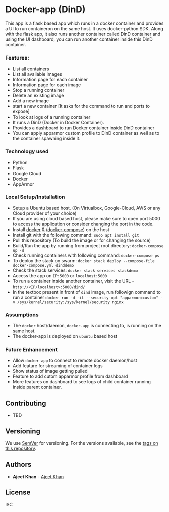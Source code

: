 # Docker-app (DinD)

This app is a flask based app which runs in a docker container and provides a UI to run containeron on the same host. It uses docker-python SDK.
Along with the flask app, it also runs another container called DinD container and using the UI dashboard, you can run another container inside this DinD container.

### Features:

- List all containers
- List all available images
- Information page for each container
- Information page for each image
- Stop a running container
- Delete an existing image
- Add a new image
- start a new container [It asks for the command to run and ports to expose]
- To look at logs of a running container
- It runs a DinD (Docker in Docker Container).
- Provides a dashboard to run Docker container inside DinD container
- You can apply apparmor custom profile to DinD container as well as to the container spawning inside it.

### Technology used

- Python
- Flask
- Google Cloud
- Docker
- AppArmor

### Local Setup/Installation

- Setup a Ubuntu based host. (On Virtualbox, Google-Cloud, AWS or any Cloud provider of your choice)
- If you are using cloud based host, please make sure to open port 5000 to access the application or consider changing the port in the code.
- Install [docker](https://docs.docker.com/engine/install/ubuntu/) & ([docker-compose](https://docs.docker.com/compose/install/)) on the host
- Install git with the following command:
    `sudo apt install git`
- Pull this repository (To build the image or for changing the source)
- Build/Run the app by running from project root directory:
	`docker-compose up -d`
- Check running containers with following command:
	`docker-compose ps`
- To deploy the stack on swarm:
	`docker stack deploy --compose-file docker-compose.yml dinddemo`
- Check the stack services:
	`docker stack services stackdemo`
- Access the app on `IP:5000` or `localhost:5000`
- To run a container inside another container, visit the URL - `http://<IP/localhost>:5000/dind/`
- In the textbox present in front of `dind` image, run followign command to run a container
    `docker run -d -it --security-opt "apparmor=custom" -v /sys/kernel/security:/sys/kernel/security nginx`

### Assumptions
- The `docker` host/daemon, `docker-app` is connecting to, is running on the same host.
- The docker-app is deployed on `ubuntu` based host

### Future Enhancement

- Allow `docker-app` to connect to remote docker daemon/host
- Add feature for streaming of container logs
- Show status of image getting pulled
- Feature to add cutom apparmor profile from dashboard
- More features on dashboard to see logs of child container running inside parent container.

## Contributing

- TBD

## Versioning

We use [SemVer](http://semver.org/) for versioning. For the versions available, see the [tags on this repository](https://github.com/your/project/tags). 

## Authors

* **Ajeet Khan** - [Ajeet Khan](https://github.com/ajeetk)

## License

ISC
